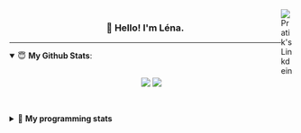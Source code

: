 <!--
<a href="https://twitter.com" target="_blank" rel="nofollow">
 <img align="right" alt="Pratik's Twitter" width="22px" src="https://cdn.jsdelivr.net/npm/simple-icons@v3/icons/twitter.svg" />
</a> 

-->
<a href="https://www.linkedin.com/in/lenagiacalone/" target="_blank" rel="nofollow">
 <img align="right" alt="Pratik's Linkdein" width="22px" src="https://cdn.jsdelivr.net/npm/simple-icons@v3/icons/linkedin.svg" />
</a>



<h3 align="center">👋 Hello! I'm Léna.</h3>

---

<!--
**lgiacalo/lgiacalo** is a ✨ _special_ ✨ repository because its `README.md` (this file) appears on your GitHub profile.

Here are some ideas to get you started:

- 🔭 I’m currently working on ...
- 🌱 I’m currently learning ...
- 👯 I’m looking to collaborate on ...
- 🤔 I’m looking for help with ...
- 💬 Ask me about ...
- 📫 How to reach me: ...
- 😄 Pronouns: ...
- ⚡ Fun fact: ...
-->

<details open>
 <summary> 😇 <b>My Github Stats</b>: </summary>
<br>
<p align = "center">
  <img src = "https://github-readme-stats.vercel.app/api?username=lgiacalo&show_icons=true&theme=nord" width="420">
  <img src = "https://github-readme-stats.vercel.app/api/top-langs/?username=lgiacalo&layout=compact&theme=nord">
</p>
 
<br>
<p align = "center">
  <imp src = "https://github-readme-stats.vercel.app/api/wakatime?username=lgiacalo&theme=nord">
</p>

</details>

<details>
 <summary>🤖 <b>My programming stats</b></summary>
 <br>
 
<!--START_SECTION:waka-->
![Lines of code](https://img.shields.io/badge/From%20Hello%20World%20I%27ve%20Written-1.0%20million%20lines%20of%20code-blue)

**🐱 My Github Data** 

> 🏆 222 Contributions in the Year 2021
 > 
> 📦 296.0 kB Used in Github's Storage 
 > 
> 🚫 Not Opted to Hire
 > 
> 📜 44 Public Repositories 
 > 
> 🔑 31 Private Repositories  
 > 
**I'm a Night 🦉** 

```text
🌞 Morning    115 commits    ███░░░░░░░░░░░░░░░░░░░░░░   12.33% 
🌆 Daytime    311 commits    ████████░░░░░░░░░░░░░░░░░   33.33% 
🌃 Evening    397 commits    ██████████░░░░░░░░░░░░░░░   42.55% 
🌙 Night      110 commits    ███░░░░░░░░░░░░░░░░░░░░░░   11.79%

```
📅 **I'm Most Productive on Wednesday** 

```text
Monday       139 commits    ███░░░░░░░░░░░░░░░░░░░░░░   14.9% 
Tuesday      129 commits    ███░░░░░░░░░░░░░░░░░░░░░░   13.83% 
Wednesday    182 commits    █████░░░░░░░░░░░░░░░░░░░░   19.51% 
Thursday     172 commits    ████░░░░░░░░░░░░░░░░░░░░░   18.44% 
Friday       134 commits    ███░░░░░░░░░░░░░░░░░░░░░░   14.36% 
Saturday     63 commits     █░░░░░░░░░░░░░░░░░░░░░░░░   6.75% 
Sunday       114 commits    ███░░░░░░░░░░░░░░░░░░░░░░   12.22%

```


📊 **This Week I Spent My Time On** 

```text
⌚︎ Time Zone: Europe/Paris

💬 Programming Languages: 
JSX                      25 hrs 5 mins       ████████████░░░░░░░░░░░░░   47.58% 
JavaScript               13 hrs 47 mins      ██████░░░░░░░░░░░░░░░░░░░   26.16% 
Markdown                 3 hrs               █░░░░░░░░░░░░░░░░░░░░░░░░   5.71% 
Vue.js                   2 hrs 59 mins       █░░░░░░░░░░░░░░░░░░░░░░░░   5.67% 
JSON                     2 hrs 6 mins        █░░░░░░░░░░░░░░░░░░░░░░░░   4.01%

🔥 Editors: 
VS Code                  52 hrs 43 mins      █████████████████████████   100.0%

🐱‍💻 Projects: 
portfolio                23 hrs 22 mins      ███████████░░░░░░░░░░░░░░   44.32% 
test-bot-messenger       8 hrs 39 mins       ████░░░░░░░░░░░░░░░░░░░░░   16.42% 
remotefr-js-0920-p3-off-h7 hrs 41 mins       ███░░░░░░░░░░░░░░░░░░░░░░   14.57% 
node-react               7 hrs 5 mins        ███░░░░░░░░░░░░░░░░░░░░░░   13.46% 
Tests_techniques         2 hrs 29 mins       █░░░░░░░░░░░░░░░░░░░░░░░░   4.73%

💻 Operating System: 
Mac                      52 hrs 43 mins      █████████████████████████   100.0%

```

**I Mostly Code in C** 

```text
C                        26 repos            ████████░░░░░░░░░░░░░░░░░   33.77% 
JavaScript               12 repos            ████░░░░░░░░░░░░░░░░░░░░░   15.58% 
HTML                     8 repos             ██░░░░░░░░░░░░░░░░░░░░░░░   10.39% 
Shell                    8 repos             ██░░░░░░░░░░░░░░░░░░░░░░░   10.39% 
C++                      4 repos             █░░░░░░░░░░░░░░░░░░░░░░░░   5.19%

```


**Timeline**

![Chart not found](https://raw.githubusercontent.com/lgiacalo/lgiacalo/main/charts/bar_graph.png) 


<!--END_SECTION:waka-->

</details>
